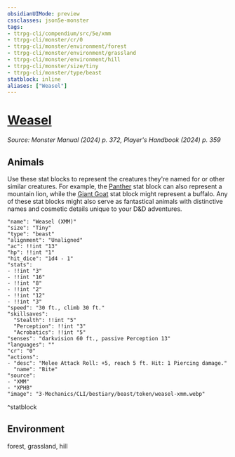 ```yaml
---
obsidianUIMode: preview
cssclasses: json5e-monster
tags:
- ttrpg-cli/compendium/src/5e/xmm
- ttrpg-cli/monster/cr/0
- ttrpg-cli/monster/environment/forest
- ttrpg-cli/monster/environment/grassland
- ttrpg-cli/monster/environment/hill
- ttrpg-cli/monster/size/tiny
- ttrpg-cli/monster/type/beast
statblock: inline
aliases: ["Weasel"]
---
```

# [Weasel](3-Mechanics\CLI\bestiary\beast/weasel-xmm.md)
*Source: Monster Manual (2024) p. 372, Player's Handbook (2024) p. 359*  

## Animals

Use these stat blocks to represent the creatures they're named for or other similar creatures. For example, the [Panther](3-Mechanics/CLI/bestiary/beast/panther-xmm.md) stat block can also represent a mountain lion, while the [Giant Goat](3-Mechanics/CLI/bestiary/beast/giant-goat-xmm.md) stat block might represent a buffalo. Any of these stat blocks might also serve as fantastical animals with distinctive names and cosmetic details unique to your D&D adventures.

```statblock
"name": "Weasel (XMM)"
"size": "Tiny"
"type": "beast"
"alignment": "Unaligned"
"ac": !!int "13"
"hp": !!int "1"
"hit_dice": "1d4 - 1"
"stats":
- !!int "3"
- !!int "16"
- !!int "8"
- !!int "2"
- !!int "12"
- !!int "3"
"speed": "30 ft., climb 30 ft."
"skillsaves":
  "Stealth": !!int "5"
  "Perception": !!int "3"
  "Acrobatics": !!int "5"
"senses": "darkvision 60 ft., passive Perception 13"
"languages": ""
"cr": "0"
"actions":
- "desc": "Melee Attack Roll: +5, reach 5 ft. Hit: 1 Piercing damage."
  "name": "Bite"
"source":
- "XMM"
- "XPHB"
"image": "3-Mechanics/CLI/bestiary/beast/token/weasel-xmm.webp"
```
^statblock

## Environment

forest, grassland, hill